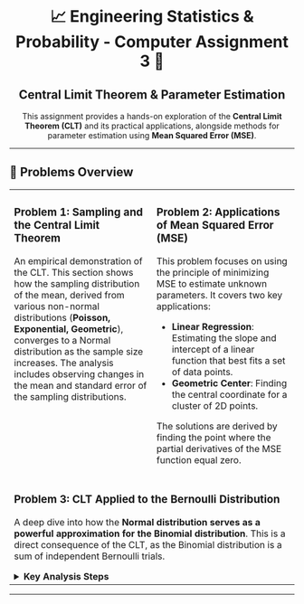 <div align="center">
  <h1>
    📈 Engineering Statistics & Probability - Computer Assignment 3 🧠
  </h1>
  <h2>
    Central Limit Theorem & Parameter Estimation
  </h2>
  <p>
    This assignment provides a hands-on exploration of the <strong>Central Limit Theorem (CLT)</strong> and its practical applications, alongside methods for parameter estimation using <strong>Mean Squared Error (MSE)</strong>.
  </p>
</div>

<hr>

## 🚀 Problems Overview

<table>
  <tr>
    <td valign="top" width="50%">
      <h3>
        Problem 1: Sampling and the Central Limit Theorem
      </h3>
      <p>
        An empirical demonstration of the CLT. This section shows how the sampling distribution of the mean, derived from various non-normal distributions (<strong>Poisson, Exponential, Geometric</strong>), converges to a Normal distribution as the sample size increases. The analysis includes observing changes in the mean and standard error of the sampling distributions.
      </p>
    </td>
    <td valign="top" width="50%">
      <h3>
        Problem 2: Applications of Mean Squared Error (MSE)
      </h3>
      <p>
        This problem focuses on using the principle of minimizing MSE to estimate unknown parameters. It covers two key applications:
      </p>
      <ul>
        <li>
          <strong>Linear Regression</strong>: Estimating the slope and intercept of a linear function that best fits a set of data points.
        </li>
        <li>
          <strong>Geometric Center</strong>: Finding the central coordinate for a cluster of 2D points.
        </li>
      </ul>
      <p>
        The solutions are derived by finding the point where the partial derivatives of the MSE function equal zero.
      </p>
    </td>
  </tr>
  <tr>
    <td valign="top" width="100%" colspan="2">
      <h3>
        Problem 3: CLT Applied to the Bernoulli Distribution
      </h3>
      <p>
        A deep dive into how the <strong>Normal distribution serves as a powerful approximation for the Binomial distribution</strong>. This is a direct consequence of the CLT, as the Binomial distribution is a sum of independent Bernoulli trials.
      </p>
      <details>
        <summary>
          <strong>Key Analysis Steps</strong>
        </summary>
        <ul>
          <li>
            Plotting the PMF of a Binomial distribution and comparing its shape to a corresponding Normal PDF.
          </li>
          <li>
            Standardizing the Binomial distribution to visually align it with the standard Normal distribution.
          </li>
          <li>
            Deriving and applying a scaling factor (using a Riemann sum approximation) to account for the difference between a discrete PMF and a continuous PDF.
          </li>
          <li>
            Using the Normal approximation to calculate probabilities for specific Binomial events and comparing the results.
          </li>
        </ul>
      </details>
    </td>
  </tr>
</table>

<hr>
